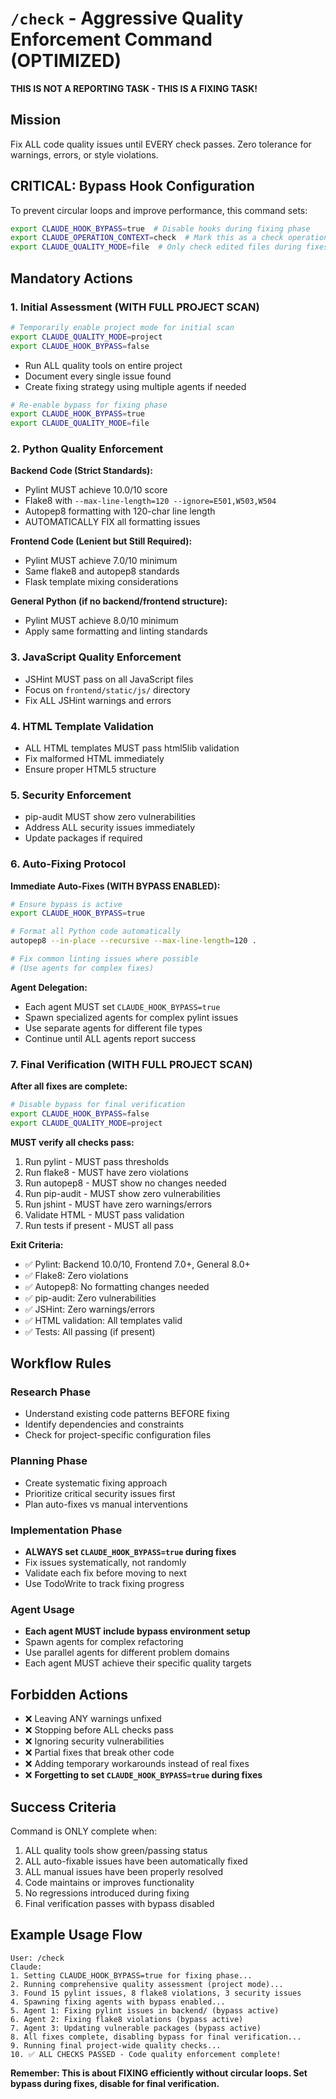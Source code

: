 # `/check` - Aggressive Quality Enforcement Command (OPTIMIZED)

**THIS IS NOT A REPORTING TASK - THIS IS A FIXING TASK!**

## Mission
Fix ALL code quality issues until EVERY check passes. Zero tolerance for warnings, errors, or style violations.

## CRITICAL: Bypass Hook Configuration
To prevent circular loops and improve performance, this command sets:
```bash
export CLAUDE_HOOK_BYPASS=true  # Disable hooks during fixing phase
export CLAUDE_OPERATION_CONTEXT=check  # Mark this as a check operation
export CLAUDE_QUALITY_MODE=file  # Only check edited files during fixes
```

## Mandatory Actions

### 1. Initial Assessment (WITH FULL PROJECT SCAN)
```bash
# Temporarily enable project mode for initial scan
export CLAUDE_QUALITY_MODE=project
export CLAUDE_HOOK_BYPASS=false
```
- Run ALL quality tools on entire project
- Document every single issue found
- Create fixing strategy using multiple agents if needed
```bash
# Re-enable bypass for fixing phase
export CLAUDE_HOOK_BYPASS=true
export CLAUDE_QUALITY_MODE=file
```

### 2. Python Quality Enforcement

**Backend Code (Strict Standards):**
- Pylint MUST achieve 10.0/10 score
- Flake8 with `--max-line-length=120 --ignore=E501,W503,W504`
- Autopep8 formatting with 120-char line length
- AUTOMATICALLY FIX all formatting issues

**Frontend Code (Lenient but Still Required):**
- Pylint MUST achieve 7.0/10 minimum
- Same flake8 and autopep8 standards
- Flask template mixing considerations

**General Python (if no backend/frontend structure):**
- Pylint MUST achieve 8.0/10 minimum
- Apply same formatting and linting standards

### 3. JavaScript Quality Enforcement
- JSHint MUST pass on all JavaScript files
- Focus on `frontend/static/js/` directory
- Fix ALL JSHint warnings and errors

### 4. HTML Template Validation
- ALL HTML templates MUST pass html5lib validation
- Fix malformed HTML immediately
- Ensure proper HTML5 structure

### 5. Security Enforcement
- pip-audit MUST show zero vulnerabilities
- Address ALL security issues immediately
- Update packages if required

### 6. Auto-Fixing Protocol

**Immediate Auto-Fixes (WITH BYPASS ENABLED):**
```bash
# Ensure bypass is active
export CLAUDE_HOOK_BYPASS=true

# Format all Python code automatically
autopep8 --in-place --recursive --max-line-length=120 .

# Fix common linting issues where possible
# (Use agents for complex fixes)
```

**Agent Delegation:**
- Each agent MUST set `CLAUDE_HOOK_BYPASS=true`
- Spawn specialized agents for complex pylint issues
- Use separate agents for different file types
- Continue until ALL agents report success

### 7. Final Verification (WITH FULL PROJECT SCAN)

**After all fixes are complete:**
```bash
# Disable bypass for final verification
export CLAUDE_HOOK_BYPASS=false
export CLAUDE_QUALITY_MODE=project
```

**MUST verify all checks pass:**
1. Run pylint - MUST pass thresholds
2. Run flake8 - MUST have zero violations
3. Run autopep8 - MUST show no changes needed
4. Run pip-audit - MUST show zero vulnerabilities
5. Run jshint - MUST have zero warnings/errors
6. Validate HTML - MUST pass validation
7. Run tests if present - MUST all pass

**Exit Criteria:**
- ✅ Pylint: Backend 10.0/10, Frontend 7.0+, General 8.0+
- ✅ Flake8: Zero violations
- ✅ Autopep8: No formatting changes needed
- ✅ pip-audit: Zero vulnerabilities
- ✅ JSHint: Zero warnings/errors
- ✅ HTML validation: All templates valid
- ✅ Tests: All passing (if present)

## Workflow Rules

### Research Phase
- Understand existing code patterns BEFORE fixing
- Identify dependencies and constraints
- Check for project-specific configuration files

### Planning Phase  
- Create systematic fixing approach
- Prioritize critical security issues first
- Plan auto-fixes vs manual interventions

### Implementation Phase
- **ALWAYS set `CLAUDE_HOOK_BYPASS=true` during fixes**
- Fix issues systematically, not randomly
- Validate each fix before moving to next
- Use TodoWrite to track fixing progress

### Agent Usage
- **Each agent MUST include bypass environment setup**
- Spawn agents for complex refactoring
- Use parallel agents for different problem domains
- Each agent MUST achieve their specific quality targets

## Forbidden Actions
- ❌ Leaving ANY warnings unfixed
- ❌ Stopping before ALL checks pass
- ❌ Ignoring security vulnerabilities
- ❌ Partial fixes that break other code
- ❌ Adding temporary workarounds instead of real fixes
- ❌ **Forgetting to set `CLAUDE_HOOK_BYPASS=true` during fixes**

## Success Criteria
Command is ONLY complete when:
1. ALL quality tools show green/passing status
2. ALL auto-fixable issues have been automatically fixed
3. ALL manual issues have been properly resolved
4. Code maintains or improves functionality
5. No regressions introduced during fixing
6. Final verification passes with bypass disabled

## Example Usage Flow
```
User: /check
Claude: 
1. Setting CLAUDE_HOOK_BYPASS=true for fixing phase...
2. Running comprehensive quality assessment (project mode)...
3. Found 15 pylint issues, 8 flake8 violations, 3 security issues
4. Spawning fixing agents with bypass enabled...
5. Agent 1: Fixing pylint issues in backend/ (bypass active)
6. Agent 2: Fixing flake8 violations (bypass active)
7. Agent 3: Updating vulnerable packages (bypass active)
8. All fixes complete, disabling bypass for final verification...
9. Running final project-wide quality checks...
10. ✅ ALL CHECKS PASSED - Code quality enforcement complete!
```

**Remember: This is about FIXING efficiently without circular loops. Set bypass during fixes, disable for final verification.**
